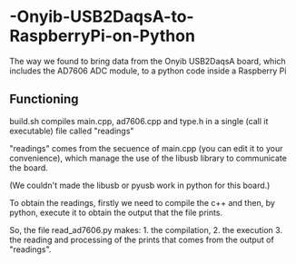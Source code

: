 # -Onyib-USB2DaqsA-to-RaspberryPi-on-Python
The way we found to bring data from the Onyib USB2DaqsA board, which includes the AD7606 ADC module, to a python code inside a Raspberry Pi

## Functioning

build.sh compiles main.cpp, ad7606.cpp and type.h in a single (call it executable) file called "readings"

"readings" comes from the secuence of main.cpp (you can edit it to your convenience), which manage the use of the libusb library to communicate the board.

(We couldn't made the libusb or pyusb work in python for this board.)

To obtain the readings, firstly we need to compile the c++ and then, by python, execute it to obtain the output that the file prints.

So, the file read_ad7606.py makes: 
    1. the compilation, 
    2. the execution 
    3. the reading and processing of the prints that comes from the output of "readings".

